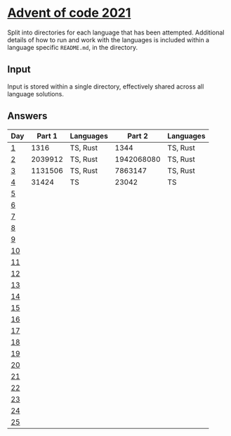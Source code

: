 # [Advent of code 2021](https://adventofcode.com/2021/)

Split into directories for each language that has been attempted. Additional
details of how to run and work with the languages is included within a language
specific `README.md`, in the directory.

## Input

Input is stored within a single directory, effectively shared across all
language solutions.

## Answers

| Day                                        | Part 1  | Languages | Part 2     | Languages |
| ---                                        | ------- | --------- | -------    | --------- |
| [1](https://adventofcode.com/2021/day/1)   | 1316    | TS, Rust  | 1344       | TS, Rust  |
| [2](https://adventofcode.com/2021/day/2)   | 2039912 | TS, Rust  | 1942068080 | TS, Rust  |
| [3](https://adventofcode.com/2021/day/3)   | 1131506 | TS, Rust  | 7863147    | TS, Rust  |
| [4](https://adventofcode.com/2021/day/4)   | 31424   | TS        | 23042      | TS        |
| [5](https://adventofcode.com/2021/day/5)   |         |           |            |           |
| [6](https://adventofcode.com/2021/day/6)   |         |           |            |           |
| [7](https://adventofcode.com/2021/day/7)   |         |           |            |           |
| [8](https://adventofcode.com/2021/day/8)   |         |           |            |           |
| [9](https://adventofcode.com/2021/day/9)   |         |           |            |           |
| [10](https://adventofcode.com/2021/day/10) |         |           |            |           |
| [11](https://adventofcode.com/2021/day/11) |         |           |            |           |
| [12](https://adventofcode.com/2021/day/12) |         |           |            |           |
| [13](https://adventofcode.com/2021/day/13) |         |           |            |           |
| [14](https://adventofcode.com/2021/day/14) |         |           |            |           |
| [15](https://adventofcode.com/2021/day/15) |         |           |            |           |
| [16](https://adventofcode.com/2021/day/16) |         |           |            |           |
| [17](https://adventofcode.com/2021/day/17) |         |           |            |           |
| [18](https://adventofcode.com/2021/day/18) |         |           |            |           |
| [19](https://adventofcode.com/2021/day/19) |         |           |            |           |
| [20](https://adventofcode.com/2021/day/20) |         |           |            |           |
| [21](https://adventofcode.com/2021/day/21) |         |           |            |           |
| [22](https://adventofcode.com/2021/day/22) |         |           |            |           |
| [23](https://adventofcode.com/2021/day/23) |         |           |            |           |
| [24](https://adventofcode.com/2021/day/24) |         |           |            |           |
| [25](https://adventofcode.com/2021/day/25) |         |           |            |           |

